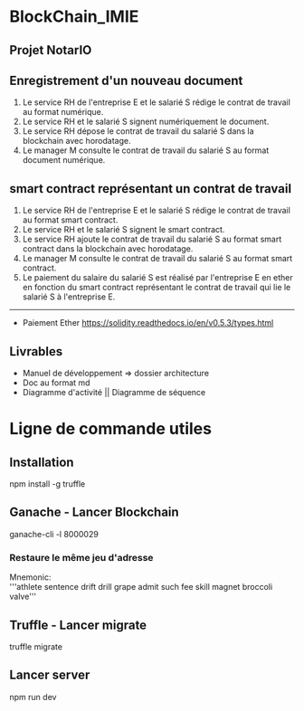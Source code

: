 # BlockChain_IMIE
## Projet NotarIO


## Enregistrement d'un nouveau document
1.	Le service RH de l'entreprise E et le salarié S rédige le contrat de travail au format numérique.
2.	Le service RH et le salarié S signent numériquement le document.
3.	Le service RH dépose le contrat de travail du salarié S dans la blockchain avec horodatage.
4.	Le manager M consulte le contrat de travail du salarié S au format document numérique.


## smart contract représentant un contrat de travail
1.	Le service RH de l'entreprise E et le salarié S rédige le contrat de travail au format smart contract.
2.	Le service RH et le salarié S signent le smart contract.
3.	Le service RH ajoute le contrat de travail du salarié S au format smart contract dans la blockchain avec horodatage.
4.	Le manager M consulte le contrat de travail du salarié S au format smart contract.
5.	Le paiement du salaire du salarié S est réalisé par l'entreprise E en ether en fonction du smart contract représentant le contrat de travail qui lie le salarié S à l'entreprise E.
_________
- Paiement Ether
https://solidity.readthedocs.io/en/v0.5.3/types.html


## Livrables
- Manuel de développement => dossier architecture
- Doc au format md
- Diagramme d'activité || Diagramme de séquence


# Ligne de commande utiles
## Installation
npm install -g truffle


## Ganache - Lancer Blockchain
ganache-cli -l 8000029

### Restaure le même jeu d'adresse
Mnemonic:      
'''athlete sentence drift drill grape admit such fee skill magnet broccoli valve'''


## Truffle - Lancer migrate 
truffle migrate

## Lancer server
npm run dev


